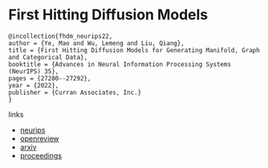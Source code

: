 # First Hitting Diffusion Models

```
@incollection{fhdm_neurips22,
author = {Ye, Mao and Wu, Lemeng and Liu, Qiang},
title = {First Hitting Diffusion Models for Generating Manifold, Graph and Categorical Data},
booktitle = {Advances in Neural Information Processing Systems (NeurIPS) 35},
pages = {27280--27292},
year = {2022},
publisher = {Curran Associates, Inc.}
}
```

links
- [neurips](https://nips.cc/Conferences/2022/Schedule?showEvent=53991)
- [openreview](https://openreview.net/forum?id=EI1x5B1-o8M)
- [arxiv](https://arxiv.org/abs/2209.01170)
- [proceedings](https://papers.nips.cc//paper_files/paper/2022/hash/ae87d80f5a0f3ee5c5643448f9599d1b-Abstract-Conference.html)
